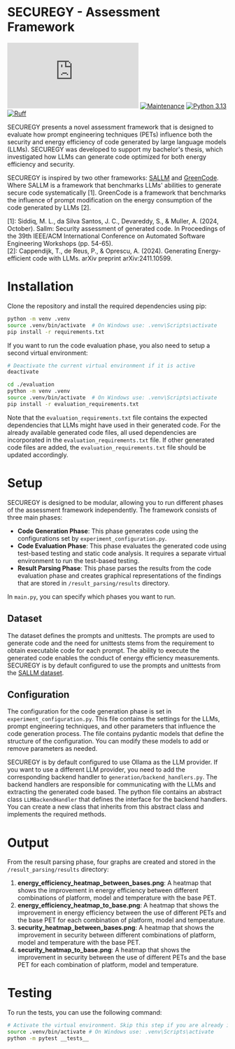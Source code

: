 # SECUREGY - Assessment Framework

[![GitHub license](https://badgen.net/github/license/Naereen/Strapdown.js)](https://github.com/ThijsJ04/SECUREGY/blob/main/LICENSE)
[![Maintenance](https://img.shields.io/badge/Maintained%3F-no-red.svg)](https://github.com/ThijsJ04/SECUREGY)
[![Python 3.13](https://img.shields.io/badge/python-3.13-blue.svg)](https://www.python.org/downloads/release/python-3133/)
[![Ruff](https://img.shields.io/endpoint?url=https://raw.githubusercontent.com/astral-sh/ruff/main/assets/badge/v2.json)](https://github.com/astral-sh/ruff)

SECUREGY presents a novel assessment framework that is designed to evaluate how prompt engineering techniques (PETs) influence both the security and energy efficiency of code generated by large language models (LLMs). SECUREGY was developed to support my bachelor's thesis, which investigated how LLMs can generate code optimized for both energy efficiency and security.

SECUREGY is inspired by two other frameworks: [SALLM](https://github.com/s2e-lab/SALLM) and [GreenCode](https://github.com/tcappendijk/Greencode_framework). Where SALLM is a framework that benchmarks LLMs' abilities to generate secure code systematically [1]. GreenCode is a framework that benchmarks the influence of prompt modification on the energy consumption of the code generated by LLMs [2].

[1]: Siddiq, M. L., da Silva Santos, J. C., Devareddy, S., & Muller, A. (2024, October). Sallm: Security assessment of generated code. In Proceedings of the 39th IEEE/ACM International Conference on Automated Software Engineering Workshops (pp. 54-65).<br/>
[2]: Cappendijk, T., de Reus, P., & Oprescu, A. (2024). Generating Energy-efficient code with LLMs. arXiv preprint arXiv:2411.10599.

# Installation

Clone the repository and install the required dependencies using pip:

```bash
python -m venv .venv
source .venv/bin/activate  # On Windows use: .venv\Scripts\activate
pip install -r requirements.txt
```

If you want to run the code evaluation phase, you also need to setup a second virtual environment:

```bash
# Deactivate the current virtual environment if it is active
deactivate

cd ./evaluation
python -m venv .venv
source .venv/bin/activate  # On Windows use: .venv\Scripts\activate
pip install -r evaluation_requirements.txt
```

Note that the `evaluation_requirements.txt` file contains the expected dependencies that LLMs might have used in their generated code. For the already available generated code files, all used dependencies are incorporated in the `evaluation_requirements.txt` file. If other generated code files are added, the `evaluation_requirements.txt` file should be updated accordingly.

# Setup

SECUREGY is designed to be modular, allowing you to run different phases of the assessment framework independently. The framework consists of three main phases:

-   **Code Generation Phase**: This phase generates code using the configurations set by `experiment_configuration.py`.
-   **Code Evaluation Phase**: This phase evaluates the generated code using test-based testing and static code analysis. It requires a separate virtual environment to run the test-based testing.
-   **Result Parsing Phase**: This phase parses the results from the code evaluation phase and creates graphical representations of the findings that are stored in `/result_parsing/results` directory.

In `main.py`, you can specify which phases you want to run.

## Dataset

The dataset defines the prompts and unittests. The prompts are used to generate code and the need for unittests stems from the requirement to obtain executable code for each prompt. The ability to execute the generated code enables the conduct of energy efficiency measurements. SECUREGY is by default configured to use the prompts and unittests from the [SALLM dataset](https://github.com/s2e-lab/SALLM).

## Configuration

The configuration for the code generation phase is set in `experiment_configuration.py`. This file contains the settings for the LLMs, prompt engineering techniques, and other parameters that influence the code generation process. The file contains pydantic models that define the structure of the configuration. You can modify these models to add or remove parameters as needed.

SECUREGY is by default configured to use Ollama as the LLM provider. If you want to use a different LLM provider, you need to add the corresponding backend handler to `generation/backend_handlers.py`. The backend handlers are responsible for communicating with the LLMs and extracting the generated code based. The python file contains an abstract class `LLMBackendHandler` that defines the interface for the backend handlers. You can create a new class that inherits from this abstract class and implements the required methods.

# Output

From the result parsing phase, four graphs are created and stored in the `/result_parsing/results` directory:

1. **energy_efficiency_heatmap_between_bases.png**: A heatmap that shows the improvement in energy efficiency between different combinations of platform, model and temperature with the base PET.
2. **energy_efficiency_heatmap_to_base.png**: A heatmap that shows the improvement in energy efficiency between the use of different PETs and the base PET for each combination of platform, model and temperature.
3. **security_heatmap_between_bases.png**: A heatmap that shows the improvement in security between different combinations of platform, model and temperature with the base PET.
4. **security_heatmap_to_base.png**: A heatmap that shows the improvement in security between the use of different PETs and the base PET for each combination of platform, model and temperature.

# Testing

To run the tests, you can use the following command:

```bash
# Activate the virtual environment. Skip this step if you are already in the virtual environment.
source .venv/bin/activate # On Windows use: .venv\Scripts\activate
python -m pytest __tests__
```
